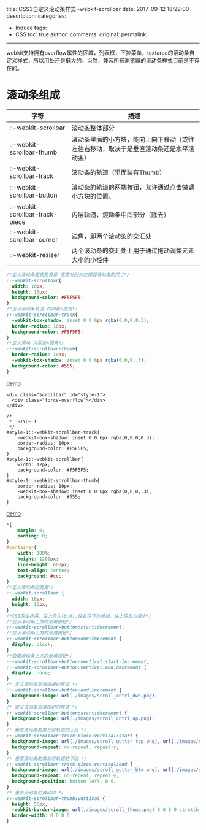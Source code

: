 title: CSS3自定义滚动条样式 -webkit-scrollbar
date: 2017-09-12 18:29:00
description:
categories:
- Induce
tags:
- CSS
toc: true
author:
comments:
original:
permalink:
---
webkit支持拥有overflow属性的区域，列表框，下拉菜单，textarea的滚动条自定义样式，所以用处还是挺大的。当然，兼容所有浏览器的滚动条样式目前是不存在的。
<!-- more -->

# 滚动条组成

字符   |   描述
-------|------
::-webkit-scrollbar | 滚动条整体部分
::-webkit-scrollbar-thumb | 滚动条里面的小方块，能向上向下移动（或往左往右移动，取决于是垂直滚动条还是水平滚动条）
::-webkit-scrollbar-track | 滚动条的轨道（里面装有Thumb）
::-webkit-scrollbar-button | 滚动条的轨道的两端按钮，允许通过点击微调小方块的位置。
::-webkit-scrollbar-track-piece | 内层轨道，滚动条中间部分（除去）
::-webkit-scrollbar-corner | 边角，即两个滚动条的交汇处
::-webkit-resizer | 两个滚动条的交汇处上用于通过拖动调整元素大小的小控件

``` css
/*定义滚动条高宽及背景 高宽分别对应横竖滚动条的尺寸*/
::-webkit-scrollbar{
  width: 16px;
  height: 16px;
  background-color: #F5F5F5;
}
/*定义滚动条轨道 内阴影+圆角*/
::-webkit-scrollbar-track{
  -webkit-box-shadow: inset 0 0 6px rgba(0,0,0,0.3);
  border-radius: 10px;
  background-color: #F5F5F5;
}
/*定义滑块 内阴影+圆角*/
::-webkit-scrollbar-thumb{
  border-radius: 10px;
  -webkit-box-shadow: inset 0 0 6px rgba(0,0,0,.3);
  background-color: #555;
}
```

[demo](http://www.xuanfengge.com/demo/201311/scroll/css3-scroll.html "")

```
<div class="scrollbar" id="style-1">
  <div class="force-overflow"></div>
</div>

/*
 *  STYLE 1
 */
#style-1::-webkit-scrollbar-track{
	-webkit-box-shadow: inset 0 0 6px rgba(0,0,0,0.3);
	border-radius: 10px;
	background-color: #F5F5F5;
}
#style-1::-webkit-scrollbar{
	width: 12px;
	background-color: #F5F5F5;
}
#style-1::-webkit-scrollbar-thumb{
	border-radius: 10px;
	-webkit-box-shadow: inset 0 0 6px rgba(0,0,0,.3);
	background-color: #555;
}
```

[demo](http://www.xuanfengge.com/demo/201311/scroll/index.html "")

``` css
*{
	margin: 0;
	padding: 0;
}
#container{
	width: 100%;
	height: 1200px;
	line-height: 600px;
	text-align: center;
	background: #ccc;
}
/*定义滚动条的高宽*/
::-webkit-scrollbar {
  width: 16px;
  height: 16px;
}
/*CSS的坐标系，左上角为(0,0),往右往下为增加，往上往左为减少*/
/*显示滚动条上方的渐增按钮*/
::-webkit-scrollbar-button:start:decrement,
/*显示滚动条上方的渐减按钮*/
::-webkit-scrollbar-button:end:increment {
  display: block;
}
/*隐藏滚动条上方的渐增按钮*/
::-webkit-scrollbar-button:vertical:start:increment,
::-webkit-scrollbar-button:vertical:end:decrement {
  display: none;
}
/* 定义滚动条渐增按扭的样式 */
::-webkit-scrollbar-button:end:increment {
  background-image: url(./images/scroll_cntrl_dwn.png);
}
/* 定义滚动条渐减按扭的样式 */
::-webkit-scrollbar-button:start:decrement {
  background-image: url(./images/scroll_cntrl_up.png);
}
/* 垂直滚动条的第三层轨道的上段 */
::-webkit-scrollbar-track-piece:vertical:start {
  background-image: url(./images/scroll_gutter_top.png), url(./images/scroll_gutter_mid.png);
  background-repeat: no-repeat, repeat-y;
}
/* 垂直滚动条的第三层轨道的下段 */
::-webkit-scrollbar-track-piece:vertical:end {
  background-image: url(./images/scroll_gutter_btm.png), url(./images/scroll_gutter_mid.png);
  background-repeat: no-repeat, repeat-y;
  background-position: bottom left, 0 0;
}
/* 垂直滚动条的滑动块 */
::-webkit-scrollbar-thumb:vertical {
  height: 56px;
  -webkit-border-image: url(./images/scroll_thumb.png) 8 0 8 0 stretch stretch;
  border-width: 8 0 8 0;
}
```
